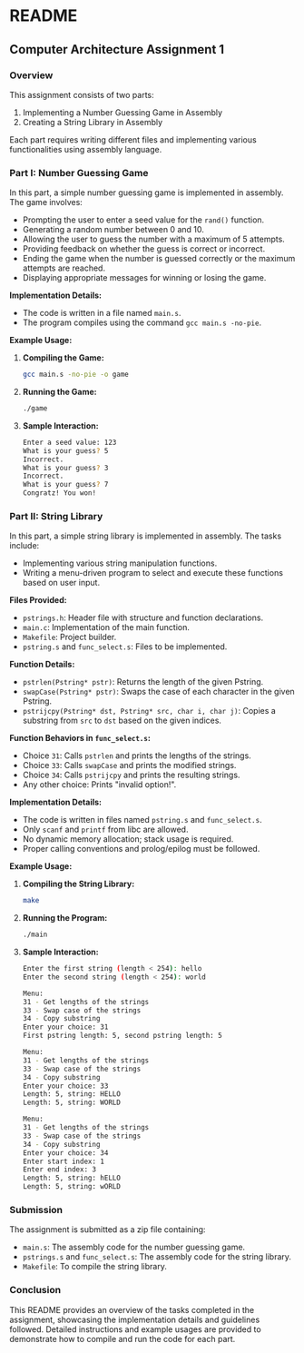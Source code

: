 # README

## Computer Architecture Assignment 1

### Overview
This assignment consists of two parts:
1. Implementing a Number Guessing Game in Assembly
2. Creating a String Library in Assembly

Each part requires writing different files and implementing various functionalities using assembly language.

### Part I: Number Guessing Game

In this part, a simple number guessing game is implemented in assembly. The game involves:
- Prompting the user to enter a seed value for the `rand()` function.
- Generating a random number between 0 and 10.
- Allowing the user to guess the number with a maximum of 5 attempts.
- Providing feedback on whether the guess is correct or incorrect.
- Ending the game when the number is guessed correctly or the maximum attempts are reached.
- Displaying appropriate messages for winning or losing the game.

**Implementation Details:**
- The code is written in a file named `main.s`.
- The program compiles using the command `gcc main.s -no-pie`.

**Example Usage:**

1. **Compiling the Game:**
    ```bash
    gcc main.s -no-pie -o game
    ```

2. **Running the Game:**
    ```bash
    ./game
    ```

3. **Sample Interaction:**
    ```bash
    Enter a seed value: 123
    What is your guess? 5
    Incorrect.
    What is your guess? 3
    Incorrect.
    What is your guess? 7
    Congratz! You won!
    ```

### Part II: String Library

In this part, a simple string library is implemented in assembly. The tasks include:
- Implementing various string manipulation functions.
- Writing a menu-driven program to select and execute these functions based on user input.

**Files Provided:**
- `pstrings.h`: Header file with structure and function declarations.
- `main.c`: Implementation of the main function.
- `Makefile`: Project builder.
- `pstring.s` and `func_select.s`: Files to be implemented.

**Function Details:**
- `pstrlen(Pstring* pstr)`: Returns the length of the given Pstring.
- `swapCase(Pstring* pstr)`: Swaps the case of each character in the given Pstring.
- `pstrijcpy(Pstring* dst, Pstring* src, char i, char j)`: Copies a substring from `src` to `dst` based on the given indices.

**Function Behaviors in `func_select.s`:**
- Choice `31`: Calls `pstrlen` and prints the lengths of the strings.
- Choice `33`: Calls `swapCase` and prints the modified strings.
- Choice `34`: Calls `pstrijcpy` and prints the resulting strings.
- Any other choice: Prints "invalid option!".

**Implementation Details:**
- The code is written in files named `pstring.s` and `func_select.s`.
- Only `scanf` and `printf` from libc are allowed.
- No dynamic memory allocation; stack usage is required.
- Proper calling conventions and prolog/epilog must be followed.

**Example Usage:**

1. **Compiling the String Library:**
    ```bash
    make
    ```

2. **Running the Program:**
    ```bash
    ./main
    ```

3. **Sample Interaction:**
    ```bash
    Enter the first string (length < 254): hello
    Enter the second string (length < 254): world

    Menu:
    31 - Get lengths of the strings
    33 - Swap case of the strings
    34 - Copy substring
    Enter your choice: 31
    First pstring length: 5, second pstring length: 5

    Menu:
    31 - Get lengths of the strings
    33 - Swap case of the strings
    34 - Copy substring
    Enter your choice: 33
    Length: 5, string: HELLO
    Length: 5, string: WORLD

    Menu:
    31 - Get lengths of the strings
    33 - Swap case of the strings
    34 - Copy substring
    Enter your choice: 34
    Enter start index: 1
    Enter end index: 3
    Length: 5, string: hELLO
    Length: 5, string: wORLD
    ```

### Submission
The assignment is submitted as a zip file containing:
- `main.s`: The assembly code for the number guessing game.
- `pstrings.s` and `func_select.s`: The assembly code for the string library.
- `Makefile`: To compile the string library.

### Conclusion
This README provides an overview of the tasks completed in the assignment, showcasing the implementation details and guidelines followed. Detailed instructions and example usages are provided to demonstrate how to compile and run the code for each part.
